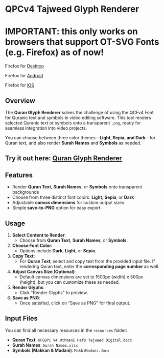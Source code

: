 # QPCv4 Tajweed Glyph Renderer

# IMPORTANT: this only works on browsers that support **OT-SVG** Fonts (e.g. Firefox) as of now! #
Firefox for [Desktop](https://www.mozilla.org/en-US/firefox/new/)

Firefox for [Android](https://www.mozilla.org/en-US/firefox/browsers/mobile/android/)

Firefox for [iOS](https://www.mozilla.org/en-US/firefox/browsers/mobile/ios/)

## Overview

The **Quran Glyph Renderer** solves the challenge of using the QCFv4 Font for Quranic text and symbols in video editing software. This tool renders selected Quranic text or symbols onto a transparent `.png`, ready for seamless integration into video projects.

You can choose between three color themes—**Light, Sepia, and Dark**—for Quran text, and also render **Surah Names** and **Symbols** as needed.

## **Try it out here:** [Quran Glyph Renderer](https://qpcv4.github.io/) ##

## Features

- Render **Quran Text**, **Surah Names**, or **Symbols** onto transparent backgrounds
- Choose from three distinct font colors: **Light**, **Sepia**, or **Dark**
- Adjustable **canvas dimensions** for custom output sizes
- Simple **save-to-PNG** option for easy export

## Usage

1. **Select Content to Render**:
   - Choose from **Quran Text**, **Surah Names**, or **Symbols**.
2. **Choose Font Color**:
   - Options include **Dark**, **Light**, or **Sepia**.
3. **Copy Text**:
   - For **Quran Text**, select and copy text from the provided input file. If rendering Quran text, enter the **corresponding page number** as well.
4. **Adjust Canvas Size (Optional)**:
   - Default canvas dimensions are set to 1500px (width) x 500px (height), but you can customize these as needed.
5. **Render Glyphs**:
   - Click "Render Glyphs" to preview.
6. **Save as PNG**:
   - Once satisfied, click on "Save as PNG" for final output.

## Input Files

You can find all necessary resources in the `resources` folder:

- **Quran Text**: `KFGQPC V4 Uthmani Hafs Tajweed Digital.docx`
- **Surah Names**: `Surah Names.xlsx`
- **Symbols (Makkan & Madani)**: `MakkiMadani.docx`
